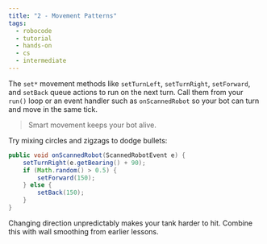 ```yaml
---
title: "2 - Movement Patterns"
tags:
  - robocode
  - tutorial
  - hands-on
  - cs
  - intermediate
---
```


The `set*` movement methods like `setTurnLeft`, `setTurnRight`, `setForward`, and `setBack` queue actions to run on the next turn. Call them from your `run()` loop or an event handler such as `onScannedRobot` so your bot can turn and move in the same tick.

> Smart movement keeps your bot alive.

Try mixing circles and zigzags to dodge bullets:

```java
public void onScannedRobot(ScannedRobotEvent e) {
    setTurnRight(e.getBearing() + 90);
    if (Math.random() > 0.5) {
        setForward(150);
    } else {
        setBack(150);
    }
}
```

Changing direction unpredictably makes your tank harder to hit. Combine this with wall smoothing from earlier lessons.
